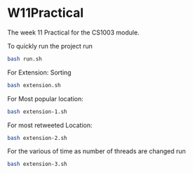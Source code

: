 # W11Practical
The week 11 Practical for the CS1003 module.

To quickly run the project run

```bash
bash run.sh
```

For Extension: Sorting

```bash
bash extension.sh
```

For Most popular location:

```bash
bash extension-1.sh
```

For most retweeted Location:

```bash
bash extension-2.sh
```

For the various of time as number of threads are changed run

```bash
bash extension-3.sh
```

